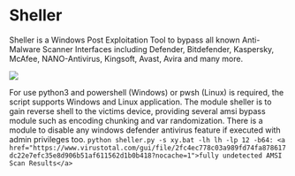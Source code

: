 # Sheller

Sheller is a Windows Post Exploitation Tool to bypass all known Anti-Malware Scanner Interfaces including Defender, Bitdefender, Kaspersky, McAfee, NANO-Antivirus, Kingsoft, Avast, Avira and many more.

![](https://user-images.githubusercontent.com/73026669/150165109-71b9f841-3b8e-42bd-a502-5d666244eaaf.png)

For use python3 and powershell (Windows) or pwsh (Linux) is required, the script supports Windows and Linux application.
The module sheller is to gain reverse shell to the victims device, providing several amsi bypass module such as encoding chunking and var randomization.
There is a module to disable any windows defender antivirus feature if executed with admin privileges too.
``
python sheller.py -s xy.bat -lh lh -lp 12 -b64: <a href="https://www.virustotal.com/gui/file/2fc4ec778c03a989fd74fa878617dc22e7efc35e8d906b51af611562d1b0b418?nocache=1">fully undetected AMSI Scan Results</a>
``

